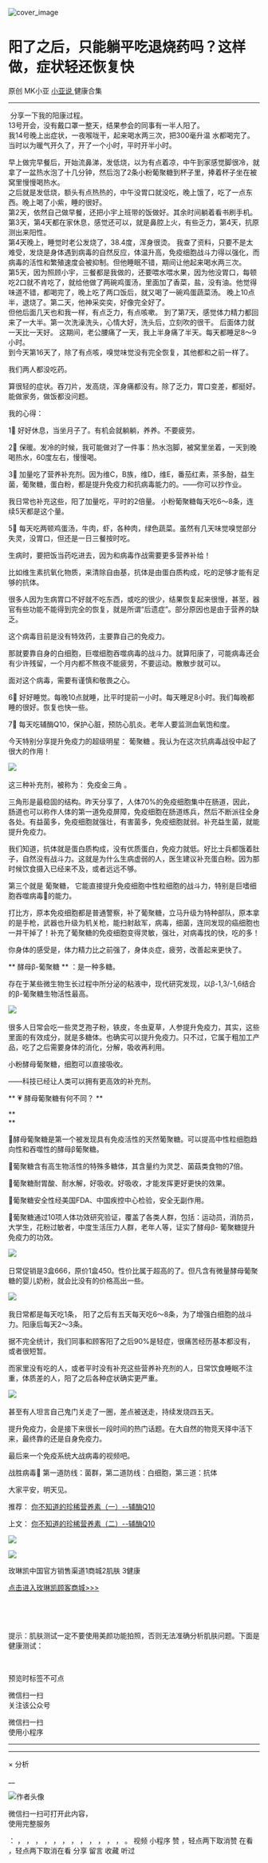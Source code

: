 ![cover_image](http://mmbiz.qpic.cn/mmbiz_jpg/A8SKDch4cJFgw1me5TAS20exhIrcR4CMzicHmjzzgsibfKM33Xuzkduhgic5cwCUoUPQSichhAfAibP2LicFg1TEYKEg/0?wx_fmt=jpeg)

#  阳了之后，只能躺平吃退烧药吗？这样做，症状轻还恢复快

原创  MK小亚  [ 小亚说 ](https://mp.weixin.qq.com/mp/appmsgalbum?__biz=MzUxNDAwNTk0MQ==&action=getalbum&album_id=1708249854717526017#wechat_redirect) 健康合集

__ _ _ _ _

  
​​​​  分享一下我的阳康过程。  
13号开会，没有戴口罩一整天，结果参会的同事有一半人阳了。  
我14号晚上出症状，一夜喉咙干，起来喝水两三次，把300毫升温  水都喝完了。当时以为暖气开久了，开了一个小时，平时开半小时。  
  
早上做完早餐后，开始流鼻涕，发低烧，以为有点着凉，中午到家感觉脚很冷，就拿了一盆热水泡了十几分钟，然后泡了2条小粉葡聚糖到杯子里，捧着杯子坐在被窝里慢慢喝热水。  
之后就是发低烧，额头有点热热的，中午没胃口就没吃，晚上饿了，吃了一点东西。晚上喝了小紫，睡的很好。  
第2天，依然自己做早餐，还把小宇上班带的饭做好。其余时间躺着看书刷手机。  
第3天，第4天都在家休息，感觉还可以，就是鼻腔上火，有些乏力，第4天，抗原测出来阳性。  
第4天晚上，睡觉时老公发烧了，38.4度，浑身很烫。
我查了资料，只要不是太难受，发烧是身体遇到病毒的自然反应，体温升高，免疫细胞战斗力得以强化，而病毒的活性和繁殖速度会被抑制。但他睡眠不错，期间让他起来喝水两三次。  
第5天，因为照顾小宇，三餐都是我做的，还要喂水喂水果，因为他没胃口，每顿吃2口就不肯吃了，就给他做了两碗鸡蛋汤，里面加了香菜，盐，没有油。他觉得味道不错，都喝完了，晚上吃了两口饭后，就又喝了一碗鸡蛋蔬菜汤。
晚上10点半，退烧了。第二天，他神采奕奕，好像完全好了。  
但他后面几天也和我一样，有点乏力，有点咳嗽。  到了第7天，感觉体力精力都回来了一大半。第一次洗澡洗头，心情大好，洗头后，立刻吹的很干。
后面体力就一天比一天好。  这期间，老公腰痛了一天，我上半身痛了半天。每天都睡足8～9小时。  
到今天第16天了，除了有点咳，嗅觉味觉没有完全恢复，其他都和之前一样了。

  

我们两人都没吃药。  

  

算很轻的症状。吞刀片，发高烧，浑身痛都没有。除了乏力，胃口变差，都挺好。能做家务，做饭都没问题。  
  
我的心得：

  
1⃣️ 好好休息，当坐月子了。有机会就躺躺，养养。不要疲劳。  
  
2⃣️ 保暖。发冷的时候，我可能做对了一件事：热水泡脚，被窝里坐着，一天到晚喝热水，60度左右，慢慢喝。  
  
3⃣️ 加量吃了营养补充剂。因为维C，B族，维D，维E，番茄红素，茶多酚，益生菌，葡聚糖，蛋白粉，都是提升免疫力和抗病毒能力的。——你可以抄作业。

  

我日常也补充这些，阳了加量吃，平时的2倍量。  小粉葡聚糖每天吃6～8条，连续5天都是这个量。  
  
5⃣️ 每天吃两顿鸡蛋汤，牛肉，虾，各种肉，绿色蔬菜。虽然有几天味觉嗅觉部分失灵，没胃口，但还是一日三餐按时吃。

  
生病时，要把饭当药吃进去，因为和病毒作战需要更多营养补给！

比如维生素抗氧化物质，来清除自由基，抗体是由蛋白质构成，吃的足够才能有足够的抗体。

  

很多人因为生病胃口不好就不吃东西，或吃的很少，结果恢复起来很慢，甚至，器官有些功能不能得到完全的恢复，就是所谓“后遗症”。部分原因也是由于营养的缺乏。  
  
这个病毒目前是没有特效药，主要靠自己的免疫力。

  

那就要靠自身的白细胞，巨噬细胞吞噬病毒的战斗力。就算阳康了，可能病毒还会有少许残留，一个月内都不熬夜不能疲劳，不要运动。散散步就可以。

面对这个病毒，需要有谨慎和敬畏之心。  
  
6⃣️ 好好睡觉。每晚10点就睡，比平时提前一小时。每天睡足8小时。我们每晚都睡的很好。恢复也快一些。  
  
7⃣️ 每天吃辅酶Q10，保护心脏，预防心肌炎。老年人要监测血氧饱和度。

  

今天特别分享提升免疫力的超级明星：  葡聚糖  。我认为在这次抗病毒战役中起了很大的作用！

  

  

![](https://mmbiz.qpic.cn/mmbiz_png/A8SKDch4cJHpJSm3UdkDyR4Gz9GFKibIffL0ntc6vepNTHmVYticHU4oZ2JX03hACUiaTQ4XB23mw9CWjwkluMDNQ/640?wx_fmt=png)
​

  

这三种补充剂，被称为：  免疫金三角  。

  

三角形是最稳固的结构。昨天分享了，人体70%的免疫细胞集中在肠道，因此，肠道也可以称作人体的第一道免疫屏障，免疫细胞在肠道练兵，然后不断派往全身各处。有益菌多，免疫细胞就强壮，有害菌多，免疫细胞就弱。补充益生菌，就能提升免疫力。

  

我们知道，抗体就是蛋白质构成，没有优质蛋白，免疫力就低。好比士兵都饿着肚子，自然没有战斗力。这就是为什么生病虚弱的人，医生建议补充蛋白粉。因为那时候饮食摄入已经来不及，或者远远不够。

  

第三个就是  葡聚糖，  它能直接提升免疫细胞中性粒细胞的战斗力，特别是巨嗜细胞吞噬病毒🦠的能力。

打比方，原本免疫细胞都是普通警察，补了葡聚糖，立马升级为特种部队，原本拿的是手枪，武器也升级为机关枪，能扫射敌军，病毒，细菌，连同发现的癌细胞也一并干掉了！补充了葡聚糖的免疫细胞变得灵敏，强壮，对病毒找的快，吃的多！

  

你身体的感受是，体力精力比之前强了，身体炎症，疲劳，改善起来更快了。

  

** 酵母β-葡聚糖  ** ：是一种多糖。

存在于某些微生物生长过程中所分泌的粘液中，现代研究发现，以β-1,3/-1,6结合的β-葡聚糖生物活性最高。

![](https://mmbiz.qpic.cn/mmbiz_png/A8SKDch4cJHpJSm3UdkDyR4Gz9GFKibIfiaeZtSDty8iaql6XIiacnGBeLct39lZG0qT1n0XUHuV5vVX4bYvQLCGqg/640?wx_fmt=png)
​

很多人日常会吃一些灵芝孢子粉，铁皮，冬虫夏草，人参提升免疫力，其实，这些里面的有效成分，就是多糖体。也确实可以提升免疫力。只不过，它属于粗加工产品，吃了之后需要身体的消化，分解，吸收再利用。

  

小粉酵母葡聚糖，细胞可以直接吸收。

——科技已经让人类可以拥有更高效的补充剂。

  

  

** 💗  酵母葡聚糖有何不同？  **

**  
**

🌟酵母葡聚糖是第一个被发现具有免疫活性的天然葡聚糖。可以提高中性粒细胞趋向性和吞噬性的酵母β葡聚糖。  

  

🌟葡聚糖含有高生物活性的特殊多糖体，其含量约为灵芝、菌菇类食物的7倍。  

  

🌟葡聚糖耐胃酸、耐水解，好吸收。好吸收，才能发挥更好更快的效果。  

  

🌟葡聚糖安全性经美国FDA、中国疾控中心检验，安全无副作用。  

  

🌟葡聚糖通过10项人体功效研究验证，覆盖了各类人群，包括：运动员，消防员，大学生，花粉过敏者，中度生活压力人群，老年人等，证实了酵母β-
葡聚糖提升免疫力的功效。

  

![](https://mmbiz.qpic.cn/mmbiz_png/A8SKDch4cJHpJSm3UdkDyR4Gz9GFKibIfuaS0qRibibicNbWpEeqZKibXYsnIyvJgssFjog4SAAzCaHde3t2ssoO9qA/640?wx_fmt=png)
​  
  
  

日常促销是3盒666，原价1盒450。性价比属于超高的了。但凡含有微量酵母葡聚糖的婴儿奶粉，就会比没有的价格高出一些。

  

![](https://mmbiz.qpic.cn/mmbiz_png/A8SKDch4cJHpJSm3UdkDyR4Gz9GFKibIficU63iaeMWQcVcC2Jy5FMrdSPxibK3ibHiazeqU0q9NBZdWOWnPAXlAiceoA/640?wx_fmt=png)
​

  

  

我日常都是每天吃1条，  阳了之后有五天每天吃6～8条，为了增强白细胞的战斗力。阳康后每天2～3条。

  

据不完全统计，我们同事和顾客阳了之后90%是轻症，很痛苦经历基本都没有，或者很短暂。

  

而家里没有吃的人，或者平时没有补充这些营养补充剂的人，日常饮食睡眠不注重，体质差的人，阳了之后各种症状确实更严重。

  

  

![](https://mmbiz.qpic.cn/mmbiz_png/A8SKDch4cJFgw1me5TAS20exhIrcR4CM1xp98eXFbtWe8HKibVqEB2l5JvWnJBpHQIkngYjTQVrfg7MqkIGCfKQ/640?wx_fmt=png)
​

  

甚至有人坦言自己鬼门关走了一圈，差点被送走，持续发烧四五天。

  

提升免疫力，会是接下来很长一段时间的热门话题。在大自然的物竞天择中活下来，最终靠的还是自身免疫力。

  

最后来一个免疫系统大战病毒的视频吧。

  

战胜病毒🦠  第一道防线：菌群，第二道防线：白细胞，第三道：抗体

  

大家平安，明天见。

  

  

推荐： [ 你不知道的珍稀营养素（一）--辅酶Q10
](https://mp.weixin.qq.com/s?__biz=MzUxNDAwNTk0MQ==&mid=2247484249&idx=1&sn=5b55ed6842b110a11a8e85eb7f7d151b&scene=21#wechat_redirect)  

上文： [ 你不知道的珍稀营养素（二）--辅酶Q10
](https://mp.weixin.qq.com/s?__biz=MzUxNDAwNTk0MQ==&mid=2247484342&idx=1&sn=0c3d600d5b2203d1b66079787425b626&scene=21#wechat_redirect)

![](https://mmbiz.qpic.cn/mmbiz_gif/b96CibCt70iaZ7Bia3Wm91cEuWhERXfCYjTia9tf7aMjVBNRETSa2NpGjCV6tyNvgCLos8LBgwEgxcwaIw8zdOsG7A/640?wx_fmt=gif)

![](https://mmbiz.qpic.cn/mmbiz_jpg/A8SKDch4cJEicCnqTxiatgGquhIicZ1wJ1Dth5YOOzoYV7U4N3HmiaO0vVAzjOpBVdtF0gnL632Fc7HqiaDmgveQDEw/640?wx_fmt=jpeg)

  

  

玫琳凯中国官方销售渠道1商城2肌肤 3健康  

[ 点击进入玫琳凯顾客商城>>> ]()

  

​​​​​​

  
​​​​​​

提示：肌肤测试一定不要使用美颜功能拍照，否则无法准确分析肌肤问题。下面是健康测试：

  

  

​​​​​​

  

预览时标签不可点

微信扫一扫  
关注该公众号



微信扫一扫  
使用小程序

****



****



×  分析

__

![作者头像](http://mmbiz.qpic.cn/mmbiz_png/A8SKDch4cJE0KicTMyrVCx3VLqEgic5sJ1V5QeGZTibG9GLZlSCXSj5ByXNkib5PBrZVMkI41KKxgwE1K9gfypUeRg/0?wx_fmt=png)

微信扫一扫可打开此内容，  
使用完整服务

：  ，  ，  ，  ，  ，  ，  ，  ，  ，  ，  ，  ，  。  视频  小程序  赞  ，轻点两下取消赞  在看  ，轻点两下取消在看
分享  留言  收藏  听过

